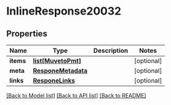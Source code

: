 # InlineResponse20032

## Properties
Name | Type | Description | Notes
------------ | ------------- | ------------- | -------------
**items** | [**list[MuvetoPmt]**](MuvetoPmt.md) |  | [optional] 
**meta** | [**ResponeMetadata**](ResponeMetadata.md) |  | [optional] 
**links** | [**ResponeLinks**](ResponeLinks.md) |  | [optional] 

[[Back to Model list]](../README.md#documentation-for-models) [[Back to API list]](../README.md#documentation-for-api-endpoints) [[Back to README]](../README.md)


